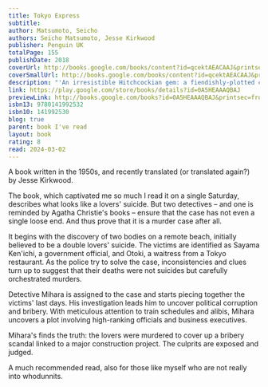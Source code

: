 ```yaml
---
title: Tokyo Express
subtitle: 
author: Matsumoto, Seicho
authors: Seicho Matsumoto, Jesse Kirkwood
publisher: Penguin UK
totalPage: 155
publishDate: 2018
coverUrl: http://books.google.com/books/content?id=qcektAEACAAJ&printsec=frontcover&img=1&zoom=1&source=gbs_api
coverSmallUrl: http://books.google.com/books/content?id=qcektAEACAAJ&printsec=frontcover&img=1&zoom=5&source=gbs_api
description: "'An irresistible Hitchcockian gem: a fiendishly-plotted crime novel told in crisp, elegant prose' Paula Hawkins, author of The Girl on the Train 'Matsumoto was Japan's Agatha Christie' Laura Hackett, The Sunday Times 'It was a puzzle with no solution. But he did not lose heart.' In a rocky cove in the bay of Hakata, the bodies of a young and beautiful couple are discovered. Stood in the coast's wind and cold, the police see nothing to investigate: the flush of the couple's cheeks speaks clearly of cyanide, of a lovers' suicide. But in the eyes of two men, Torigai Jutaro, a senior detective, and Kiichi Mihara, a young gun from Tokyo, something is not quite right. Together, they begin to pick at the knot of a unique and calculated crime... Now widely available in English for the first time, Tokyo Express is celebrated around the world as Seicho Matsumoto's masterpiece - and as one of the most fiendish puzzles ever written."
link: https://play.google.com/store/books/details?id=0A5HEAAAQBAJ
previewLink: http://books.google.com/books?id=0A5HEAAAQBAJ&printsec=frontcover&dq=tokyo+express&hl=&as_pt=BOOKS&cd=2&source=gbs_api
isbn13: 9780141992532
isbn10: 141992530
blog: true
parent: book I've read
layout: book
rating: 8
read: 2024-03-02
---
```

  
A book written in the 1950s, and recently translated (or translated again?) by Jesse Kirkwood.  
  
The book, which captivated me so much I read it on a single Saturday, describes what looks like a lovers' suicide. But two detectives – and one is reminded by Agatha Christie's books – ensure that the case has not even a single loose end. And thus prove that it is a murder case after all.  
  
It begins with the discovery of two bodies on a remote beach, initially believed to be a double lovers' suicide. The victims are identified as Sayama Ken'ichi, a government official, and Otoki, a waitress from a Tokyo restaurant. As the police try to solve the case, inconsistencies and clues turn up to suggest that their deaths were not suicides but carefully orchestrated murders.  
  
Detective Mihara is assigned to the case and starts piecing together the victims' last days. His investigation leads him to uncover political corruption and bribery. With meticulous attention to train schedules and alibis, Mihara uncovers a plot involving high-ranking officials and business executives.  
  
Mihara's finds the truth: the lovers were murdered to cover up a bribery scandal linked to a major construction project. The culprits are exposed and judged.  
  
A much recommended read, also for those like myself who are not really into whodunnits. 